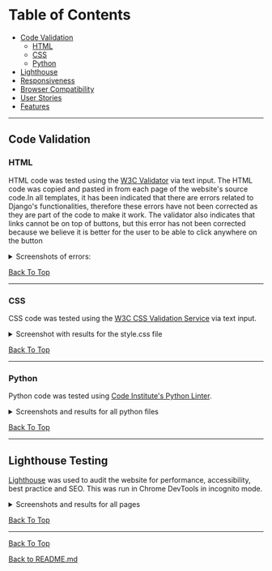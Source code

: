 
# Table of Contents

* [Code Validation](#code-validation)
  * [HTML](#HTML)
  * [CSS](#CSS)
  * [Python](#Python)
* [Lighthouse](#lighthouse-testing)
* [Responsiveness](#responsiveness-testing)
* [Browser Compatibility](#browser-compatibilty-testing)
* [User Stories](#user-story-testing)
* [Features](#features-testing)

_____

## Code Validation

### HTML

HTML code was tested using the [W3C Validator](https://validator.w3.org/) via text input.  The HTML code was copied and pasted in from each page of the website's source code.In all templates, it has been indicated that there are errors related to Django's functionalities, therefore these errors have not been corrected as they are part of the code to make it work. The validator also indicates that links cannot be on top of buttons, but this error has not been corrected because we believe it is better for the user to be able to click anywhere on the button

<details>
<summary>Screenshots of errors:</summary>

        Django error:

![Django error](https://user-images.githubusercontent.com/94321555/235326159-7589f1a0-1073-4e78-bc87-5f06e33e47f8.png)

        Link error:

![Link error](https://user-images.githubusercontent.com/94321555/235326196-fe9f653f-2940-40d1-abf0-d26d1778821c.png)

</details>

[Back To Top](#table-of-contents)
_____

### CSS

CSS code was tested using the [W3C CSS Validation Service](https://jigsaw.w3.org/css-validator/) via text input. 

<details>
<summary>Screenshot with results for the style.css file</summary>

      style.css:
![No Error Found](https://user-images.githubusercontent.com/94321555/235326346-d919b699-d200-4466-8a31-b0c4991b5cf0.png)

      Warnings:
![Warnings](https://user-images.githubusercontent.com/94321555/235326408-efa20c91-8a5f-4632-8b80-38749ec165c5.png)
</details>

[Back To Top](#table-of-contents)
______

### Python

Python code was tested using [Code Institute's Python Linter](https://pep8ci.herokuapp.com/).

<details>

<summary>Screenshots and results for all python files</summary>

Long lines in `settings.py` and `env.py` were cleared using `# noqa`. These were values by the Django generated AUTH_PASSWORD_VALIDATORS and the values for STATICFILES_STORAGE which were giving errors when separated into two lines.

**expensesapp**

      asgi.py
  ![All clear, no errors found](https://user-images.githubusercontent.com/94321555/235326706-326ddf9e-cf08-4a0d-8f9b-783d1b47cce2.png)
  
      settings.py
  ![All clear, no errors found](https://user-images.githubusercontent.com/94321555/235327855-32af1cdb-4291-4045-adfe-d1fedc4c3bf7.png)
  
       urls.py
  ![All clear, no errors found](https://user-images.githubusercontent.com/94321555/235327914-f5b25a5a-f92d-4837-9e77-c33b4c708fec.png)

       wsgi.py 
  ![All clear, no errors found](https://user-images.githubusercontent.com/94321555/235327968-eb5aa4db-ca7d-4802-aa4c-b12efdf40259.png)


**moneymate**
  
      admin.py
  ![All clear, no errors found](https://user-images.githubusercontent.com/94321555/235328030-f96c34de-9c37-4d92-b725-8fde8d736e31.png)

      apps.py
  ![All clear, no errors found](https://user-images.githubusercontent.com/94321555/235328084-e64dc6b9-ebcc-4332-be73-68c7bd8b34da.png)
  
      models.py
  ![All clear, no errors found](https://user-images.githubusercontent.com/94321555/235328122-d4aa27e9-1bfd-4514-8971-30e0ea5243c5.png)

  
       signals.py
  ![All clear, no errors found](https://user-images.githubusercontent.com/94321555/235328155-4d327143-6171-4969-a85e-95c7742281ea.png)
  
       views.py
  ![All clear, no errors found](https://user-images.githubusercontent.com/94321555/235328203-06049a00-f993-4652-a04d-564fc8550a1e.png)


**manage.py**
  
      manage.py
  ![All clear, no errors found](https://user-images.githubusercontent.com/94321555/235328333-9f872195-4612-45e3-9403-b09430c30459.png)
</details>

[Back To Top](#table-of-contents)
_____

## Lighthouse Testing

[Lighthouse](https://developer.chrome.com/docs/lighthouse/overview/) was used to audit the website for performance, accessibility, best practice and SEO.  This was run in Chrome DevTools in incognito mode. 

<details>
<summary>Screenshots and results for all pages</summary>

**Homepage**

    Mobile
![Passed](https://user-images.githubusercontent.com/94321555/235329179-52439da0-7244-4457-9b65-dceb795afb5a.png)

    Desktop
![Passed](https://user-images.githubusercontent.com/94321555/235329296-5b6b1417-c3b0-4643-b964-177a35aac577.png)

**Login**

    Mobile
![Passed](https://user-images.githubusercontent.com/94321555/235329468-e05738f3-5234-4c2c-8c3f-dfe1d3279421.png)

    Desktop
![Passed](https://user-images.githubusercontent.com/94321555/235329546-677f935a-d127-4938-ae48-b9d9ca00500c.png)

**Sign up**

    Mobile
![Passed](https://user-images.githubusercontent.com/94321555/235329577-e68ff818-2efb-4d38-ab19-498ba66754fc.png)

    Desktop
![Passed](https://user-images.githubusercontent.com/94321555/235329601-31686f1a-d72d-4809-ad8a-8d4e2fcc6717.png)

**Sign out**

    Mobile
![Passed](https://user-images.githubusercontent.com/94321555/235329653-3d6f5ee8-3a53-4bd2-9836-42606ddc7107.png)

    Desktop
![Passed](https://user-images.githubusercontent.com/94321555/235329682-b944485d-6d8c-4dbe-ac2c-a23d54df2ccf.png)

**Dashboard/Menu**

    Mobile
![Passed](https://user-images.githubusercontent.com/94321555/235329741-1a722e08-70b2-4d17-8015-3f571d28d493.png)

    Desktop
![Passed](https://user-images.githubusercontent.com/94321555/235329793-8d8aded8-2c1d-41ef-92de-002bede28380.png)

**Dashboard/Expenses**

    Mobile
![Passed](https://user-images.githubusercontent.com/94321555/235329836-080a484b-1785-404b-90e2-6700c2180252.png)

    Desktop
 ![Passed](https://user-images.githubusercontent.com/94321555/235329878-f7a76b62-8851-4b5e-9218-d2b6af904fe0.png)
 
**Dashboard/Edit Expense**

    Mobile
![Passed](https://user-images.githubusercontent.com/94321555/235329948-65023b93-edb6-4086-b931-b7f260af8686.png)

    Desktop
![Passed](https://user-images.githubusercontent.com/94321555/235329968-7ca64238-1e69-4792-89d8-c7dd462946cd.png)

**Dashboard/Add Expense**

    Mobile
![Passed](https://user-images.githubusercontent.com/94321555/235330010-b2ed52ae-af38-45e2-9687-be207e71653a.png)

    Desktop
![Passed](https://user-images.githubusercontent.com/94321555/235330044-c47a1fbf-570f-44a5-a417-be070d96dcb2.png)
 
  **Dashboard/Incomes**

    Mobile
![Passed](https://user-images.githubusercontent.com/94321555/235330107-83daed4f-7c16-4966-854e-d667d0f2a3c1.png)

    Desktop
 ![Passed](https://user-images.githubusercontent.com/94321555/235330124-ef435d53-f545-4b0e-a9b2-efcfec343dd5.png)

**Dashboard/Edit Income**

    Mobile
![Passed](https://user-images.githubusercontent.com/94321555/235330155-92cc13b9-418d-422f-ad43-b09009c449c4.png)

    Desktop
![Passed](https://user-images.githubusercontent.com/94321555/235330191-0ca00047-83fc-4b9e-a382-6111c39cd0ac.png)

**Dashboard/Add Income**

    Mobile
![Passed](https://user-images.githubusercontent.com/94321555/235330227-0dcf5c87-e3fe-4dcf-bcb4-a437063c5223.png)

    Desktop
![Passed](https://user-images.githubusercontent.com/94321555/235330258-b65e7412-7d12-4722-b0fa-cfe03b0e702d.png)
  
  **Dashboard/Category**

    Mobile
![Passed](https://user-images.githubusercontent.com/94321555/235330335-56cd1daf-2bb6-4d6c-9142-9e78c7c7402b.png)

    Desktop
![Passed](https://user-images.githubusercontent.com/94321555/235330366-d00ff3e4-7e2e-4da4-904d-7e24dd122da2.png)
  
**Dashboard/Edit Category**

    Mobile
![Passed](https://user-images.githubusercontent.com/94321555/235330384-63d548e0-14ae-413a-9dcc-be8a9e9d3f2d.png)

    Desktop
![Passed](https://user-images.githubusercontent.com/94321555/235330427-b79e0666-3b16-4708-be57-67f87483d9c2.png)

**Dashboard/Add Category**

    Mobile
![Passed](https://user-images.githubusercontent.com/94321555/235330472-5dbc1194-c9a8-44e2-8510-519d0875fb5d.png)

    Desktop
![Passed](https://user-images.githubusercontent.com/94321555/235330518-2c68d1c1-1ba5-41b1-af23-9aeaba6a880a.png)
  
    **Dashboard/Origin**

    Mobile
![Passed](https://user-images.githubusercontent.com/94321555/235330581-bde0a0b6-7cac-4e24-99a9-de2e3ad86121.png)

    Desktop
![Passed](https://user-images.githubusercontent.com/94321555/235330622-e2eceb43-375e-4987-94e8-c06eaa2a6070.png)

**Dashboard/Edit Origin**

    Mobile
![Passed](https://user-images.githubusercontent.com/94321555/235330660-6c461e7e-1bf7-4288-959b-14b099eaff2d.png)

    Desktop
![Passed](https://user-images.githubusercontent.com/94321555/235330682-49755e6e-ca85-4fcf-9a4f-9295989ac267.png)

**Dashboard/Add Origin**

    Mobile
![Passed](https://user-images.githubusercontent.com/94321555/235330718-44a5656a-a59f-45dc-a361-a02b35bf3f4d.png)

    Desktop
![Passed](https://user-images.githubusercontent.com/94321555/235330746-8f10405b-b1af-4817-83c6-cde6fe4e7538.png)

  
The following are the results for all pages:

| Page | Device | Performance | Accessibility | Best Practice | SEO |
| ---- | ------ | ----------- | ------------- | ------------- | --- |
| Homepage | mobile  |  95 | 95 | 83 |  97 |
|                               | desktop | 92 | 95 | 83 | 100 |
| Login | mobile  |  92 | 100 | 92 |  100 |
|                          | desktop | 88 | 100 | 92 | 100 |
| Sign up             | mobile  |  95 | 100 | 92 |  100 |
|                          | desktop | 100 | 100 | 92 | 100 |
| Sign out     | mobile  |  85 | 100 |  92 |  100 |
|                          | desktop | 100 | 100 |  92 | 100 |
| Dashboard/Menu        | mobile  |  90 | 87 | 92 |  100 |
|                          | desktop |  99 | 97 | 92 | 100 |
| Dashboard/Expenses      | mobile  |  95 | 82 | 92 |  100 |
|                          | desktop | 95 | 82 | 92 | 100 |
| Dashboard/Edit Expense       | mobile  |  95 | 85 | 92 |  100 |
|                          | desktop |  100 | 84 | 92 | 100 |
| Dashboard/Add Expense       | mobile  |  95 | 85 | 92 |  100 |
|                          | desktop |  99 | 85 | 92 | 100 |
| Dashboard/Incomes       | mobile  |  95 | 82 | 92 |  100 |
|                          | desktop |  100 | 82 | 92 | 100 |
| Dashboard/Edit Income       | mobile  |  95 | 85 | 92 |  100 |
|                          | desktop |  99 | 85 | 92 | 100 |
| Dashboard/Add Income       | mobile  |  95 | 85 | 92 |  100 |
|                          | desktop |  99 | 85 | 92 | 100 |
| Dashboard/Category      | mobile  |  95 | 95 | 92 |  100 |
|                          | desktop |  99 | 95 | 92 | 100 |
| Dashboard/Edit Category      | mobile  |  95 | 98 | 92 |  100 |
|                          | desktop |  98 | 98 | 92 | 100 |
| Dashboard/Add Category       | mobile  |  95 | 98 | 92 |  100 |
|                          | desktop |  100 | 98 | 92 | 100 |
| Dashboard/Origin     | mobile  |  93 | 98 | 92 |  100 |
|                          | desktop |  99 | 98 | 92 | 100 |
| Dashboard/Edit Origin      | mobile  |  94 | 98 | 92 |  100 |
|                          | desktop |  99 | 100 | 100 | 100 |
| Dashboard/Add Origin       | mobile  |  95 | 98 | 92 |  100 |
|                          | desktop |  98 | 98 | 92 | 100 |

</details>

[Back To Top](#table-of-contents)

_____


[Back To Top](#table-of-contents)

[Back to README.md](README.md)
